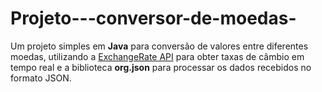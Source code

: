 # Projeto---conversor-de-moedas-
Um projeto simples em **Java** para conversão de valores entre diferentes moedas, utilizando a [ExchangeRate API](https://www.exchangerate-api.com/) para obter taxas de câmbio em tempo real e a biblioteca **org.json** para processar os dados recebidos no formato JSON.
